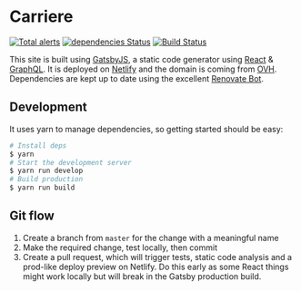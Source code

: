 # Carriere

[![Total alerts](https://img.shields.io/lgtm/alerts/g/browniebroke/carriere-web.svg?logo=lgtm&logoWidth=18)](https://lgtm.com/projects/g/browniebroke/carriere-web/alerts/)
[![dependencies Status](https://david-dm.org/browniebroke/carriere-web/status.svg)](https://david-dm.org/browniebroke/carriere-web)
[![Build Status](https://travis-ci.com/browniebroke/carriere-web.svg?branch=master)](https://travis-ci.com/browniebroke/carriere-web)

This site is built using [GatsbyJS](https://www.gatsbyjs.org/), a static code generator using [React](https://reactjs.org/) & [GraphQL](https://graphql.org/). It is deployed on [Netlify](https://www.netlify.com/) and the domain is coming from [OVH](https://www.ovh.co.uk/). Dependencies are kept up to date using the excellent [Renovate Bot](https://renovatebot.com/).

## Development 

It uses yarn to manage dependencies, so getting started should be easy:

```bash
# Install deps
$ yarn
# Start the development server
$ yarn run develop
# Build production
$ yarn run build
```

## Git flow

1. Create a branch from `master` for the change with a meaningful name
2. Make the required change, test locally, then commit
3. Create a pull request, which will trigger tests, static code analysis and a prod-like deploy preview on Netlify. Do this early as some React things might work locally but will break in the Gatsby production build.
